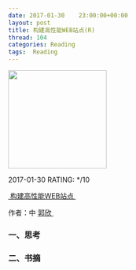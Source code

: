 ```yaml
---
date: 2017-01-30    23:00:00+00:00
layout: post
title: 构建高性能WEB站点(R)
thread: 104
categories: Reading
tags:  Reading
---
```


<img src="https://images-cn.ssl-images-amazon.com/images/I/518q81SW-XL.jpg" width="200" />

2017-01-30 RATING:  */10

[ 构建高性能WEB站点 ][1]

作者：中 [郭欣 ][2]

### 一、思考

### 二、书摘

[1]:	https://www.amazon.cn/dp/B00A76JAEE/ref=sr_1_1?ie=UTF8&qid=1485596590&sr=8-1
[2]:	%E6%9D%A8%E4%BC%A0%E8%BE%89